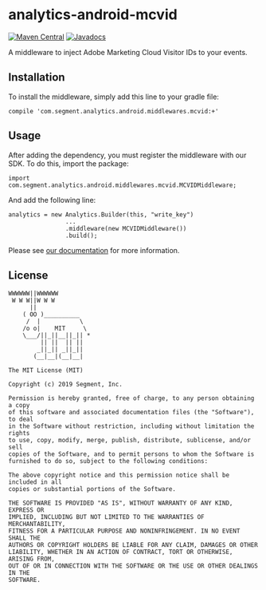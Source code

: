 analytics-android-mcvid
=======================================

[![Maven Central](https://maven-badges.herokuapp.com/maven-central/com.segment.analytics.android.middlewares/mcvid/badge.svg)](https://maven-badges.herokuapp.com/maven-central/com.segment.analytics.android.middlewares/mcvid)
[![Javadocs](http://javadoc-badge.appspot.com/com.segment.analytics.android.middlewares/mcvid.svg?label=javadoc)](http://javadoc-badge.appspot.com/com.segment.analytics.android.middlewares/mcvid)

A middleware to inject Adobe Marketing Cloud Visitor IDs to your events.

## Installation

To install the middleware, simply add this line to your gradle file:

```
compile 'com.segment.analytics.android.middlewares.mcvid:+'
```

## Usage

After adding the dependency, you must register the middleware with our SDK.  To do this, import the package:


```
import com.segment.analytics.android.middlewares.mcvid.MCVIDMiddleware;

```

And add the following line:

```
analytics = new Analytics.Builder(this, "write_key")
                ...
                .middleware(new MCVIDMiddleware())
                .build();
```

Please see [our documentation](https://segment.com/docs/sources/mobile/android/) for more information.

## License

```
WWWWWW||WWWWWW
 W W W||W W W
      ||
    ( OO )__________
     /  |           \
    /o o|    MIT     \
    \___/||_||__||_|| *
         || ||  || ||
        _||_|| _||_||
       (__|__|(__|__|

The MIT License (MIT)

Copyright (c) 2019 Segment, Inc.

Permission is hereby granted, free of charge, to any person obtaining a copy
of this software and associated documentation files (the "Software"), to deal
in the Software without restriction, including without limitation the rights
to use, copy, modify, merge, publish, distribute, sublicense, and/or sell
copies of the Software, and to permit persons to whom the Software is
furnished to do so, subject to the following conditions:

The above copyright notice and this permission notice shall be included in all
copies or substantial portions of the Software.

THE SOFTWARE IS PROVIDED "AS IS", WITHOUT WARRANTY OF ANY KIND, EXPRESS OR
IMPLIED, INCLUDING BUT NOT LIMITED TO THE WARRANTIES OF MERCHANTABILITY,
FITNESS FOR A PARTICULAR PURPOSE AND NONINFRINGEMENT. IN NO EVENT SHALL THE
AUTHORS OR COPYRIGHT HOLDERS BE LIABLE FOR ANY CLAIM, DAMAGES OR OTHER
LIABILITY, WHETHER IN AN ACTION OF CONTRACT, TORT OR OTHERWISE, ARISING FROM,
OUT OF OR IN CONNECTION WITH THE SOFTWARE OR THE USE OR OTHER DEALINGS IN THE
SOFTWARE.
```
